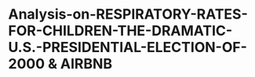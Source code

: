 # Analysis-on-RESPIRATORY-RATES-FOR-CHILDREN-THE-DRAMATIC-U.S.-PRESIDENTIAL-ELECTION-OF-2000 & AIRBNB
